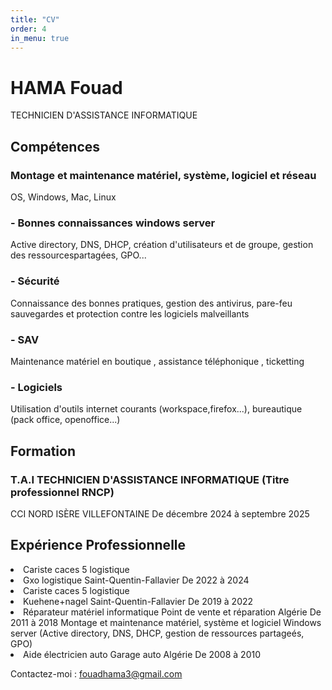 ```yaml
---
title: "CV"
order: 4
in_menu: true
---
```

<h1>HAMA Fouad</h1>
<p>TECHNICIEN D'ASSISTANCE INFORMATIQUE</p>
<h2>Compétences</h2>
<h3>Montage et maintenance matériel, système, logiciel et réseau</h3>
 <p>OS, Windows, Mac, Linux</p>
<h3>- Bonnes connaissances windows server</h3> <p>Active directory, DNS, DHCP, création d'utilisateurs et de groupe, gestion des ressourcespartagées, GPO...<p>  
<h3>- Sécurité</h3>
<p>Connaissance des bonnes pratiques, gestion des antivirus, pare-feu sauvegardes et protection
contre les logiciels malveillants</p>
<h3>- SAV</h3>
<p>Maintenance matériel en boutique , assistance téléphonique , ticketting</p> 
<h3> - Logiciels</h3>
<p>Utilisation d'outils internet courants (workspace,firefox...), bureautique (pack office,
                        openoffice...)</p>
<h2>Formation</h2>
 <h3>T.A.I TECHNICIEN D'ASSISTANCE INFORMATIQUE (Titre professionnel RNCP)</h3>
<p>CCI NORD ISÈRE VILLEFONTAINE De décembre 2024 à septembre 2025</p>
 <h2>Expérience Professionnelle</h2>
            <li>Cariste caces 5 logistique</li>
            <li>Gxo logistique Saint-Quentin-Fallavier De 2022 à 2024</li>
            <li>Cariste caces 5 logistique</li>
            <li>Kuehene+nagel Saint-Quentin-Fallavier De 2019 à 2022</li>
            <li>Réparateur matériel informatique
                Point de vente et réparation Algérie De 2011 à 2018
                Montage et maintenance matériel, système et logiciel
                Windows server (Active directory, DNS, DHCP, gestion de ressources partageés, GPO)</li>
                <li>Aide électricien auto
                    Garage auto Algérie De 2008 à 2010</li>
<p>Contactez-moi : <a href="CV_2025-01-28_Fouad_HAMA-4.pdf ">fouadhama3@gmail.com</a></p> 